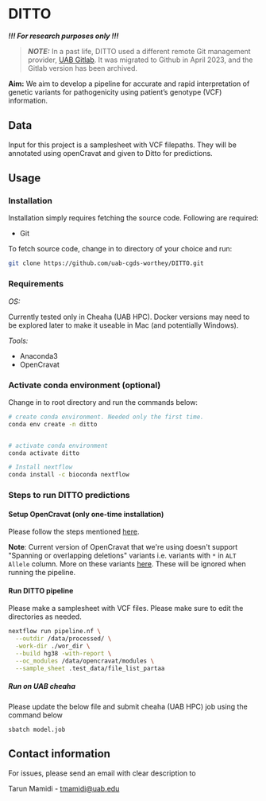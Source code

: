 # DITTO

***!!! For research purposes only !!!***

> **_NOTE:_**  In a past life, DITTO used a different remote Git management provider, [UAB
> Gitlab](https://gitlab.rc.uab.edu/center-for-computational-genomics-and-data-science/sciops/ditto). It was migrated to
> Github in April 2023, and the Gitlab version has been archived.


**Aim:** We aim to develop a pipeline for accurate and rapid interpretation of genetic variants for pathogenicity using patient’s genotype (VCF) information.

## Data

Input for this project is a samplesheet with VCF filepaths. They will be annotated using openCravat and given to Ditto for predictions.

## Usage

### Installation

Installation simply requires fetching the source code. Following are required:

- Git

To fetch source code, change in to directory of your choice and run:

```sh
git clone https://github.com/uab-cgds-worthey/DITTO.git
```

### Requirements

*OS:*

Currently tested only in Cheaha (UAB HPC). Docker versions may need to be explored later to make it useable in Mac (and
potentially Windows).

*Tools:*

- Anaconda3
- OpenCravat

### Activate conda environment (optional)

Change in to root directory and run the commands below:

```sh
# create conda environment. Needed only the first time.
conda env create -n ditto


# activate conda environment
conda activate ditto

# Install nextflow
conda install -c bioconda nextflow
```

### Steps to run DITTO predictions

#### Setup OpenCravat (only one-time installation)

Please follow the steps mentioned [here](docs/install_openCravat.md).

**Note**: Current version of OpenCravat that we're using doesn't support "Spanning or overlapping deletions" variants i.e.
variants with `*` in `ALT Allele` column. More on these variants [here](https://gatk.broadinstitute.org/hc/en-us/articles/360035531912-Spanning-or-overlapping-deletions-allele-). These will be ignored when running the pipeline.

#### Run DITTO pipeline

Please make a samplesheet with VCF files. Please make sure to edit the directories as needed.

```sh
nextflow run pipeline.nf \
  --outdir /data/processed/ \
  -work-dir ./wor_dir \
  --build hg38 -with-report \
  --oc_modules /data/opencravat/modules \
  --sample_sheet .test_data/file_list_partaa
```

##### Run on UAB cheaha
Please update the below file and submit cheaha (UAB HPC) job using the command below

`sbatch model.job`


## Contact information

For issues, please send an email with clear description to

Tarun Mamidi    -   tmamidi@uab.edu
